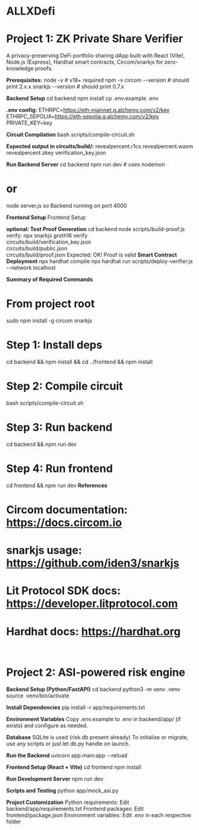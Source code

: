 # ALLXDefi
# **Project 1: ZK Private Share Verifier**
A privacy-preserving DeFi portfolio sharing dApp built with React (Vite), Node.js (Express), Hardhat smart contracts, Circom/snarkjs for zero-knowledge proofs.

**Prerequisites:**
node -v         # v18+ required
npm -v
circom --version  # should print 2.x.x
snarkjs --version # should print 0.7.x

**Backend Setup**
cd backend
npm install
cp .env.example .env

**.env config:**
ETHRPC=https://eth-mainnet.g.alchemy.com/v2/key
ETHRPC_SEPOLIA=https://eth-sepolia.g.alchemy.com/v2/key
PRIVATE_KEY=key

**Circuit Compilation**
bash scripts/compile-circuit.sh

**Expected output in circuits/build/:**
revealpercent.r1cs
revealpercent.wasm
revealpercent.zkey
verification_key.json

**Run Backend Server**
cd backend
npm run dev    # uses nodemon
# or
node server.js 
so Backend running on port 4000

**Frontend Setup**
Frontend Setup

**optional: Test Proof Generation**
cd backend
node scripts/build-proof.js
verify:
npx snarkjs groth16 verify \
  circuits/build/verification_key.json \
  circuits/build/public.json \
  circuits/build/proof.json
Expected:
OK! Proof is valid
**Smart Contract Deployment**
npx hardhat compile
npx hardhat run scripts/deploy-verifier.js --network localhost

**Summary of Required Commands**
# From project root
sudo npm install -g circom snarkjs

# Step 1: Install deps
cd backend && npm install && cd ../frontend && npm install

# Step 2: Compile circuit
bash scripts/compile-circuit.sh

# Step 3: Run backend
cd backend && npm run dev

# Step 4: Run frontend
cd frontend && npm run dev
**References**
# Circom documentation: https://docs.circom.io

# snarkjs usage: https://github.com/iden3/snarkjs

# Lit Protocol SDK docs: https://developer.litprotocol.com

# Hardhat docs: https://hardhat.org

<br>

# **Project 2: ASI-powered risk engine**

**Backend Setup (Python/FastAPI)**
cd backend
python3 -m venv .venv
source .venv/bin/activate

**Install Dependencies**
pip install -r app/requirements.txt

**Environment Variables**
Copy .env.example to .env in backend/app/ (if exists) and configure as needed.

**Database**
SQLite is used (risk.db present already)
To initialize or migrate, use any scripts or just let db.py handle on launch.

**Run the Backend**
uvicorn app.main:app --reload

**Frontend Setup (React + Vite)**
cd frontend
npm install

**Run Development Server**
npm run dev

**Scripts and Testing**
python app/mock_asi.py

**Project Customization**
Python requirements: Edit backend/app/requirements.txt
Frontend packages: Edit frontend/package.json
Environment variables: Edit .env in each respective folder






















